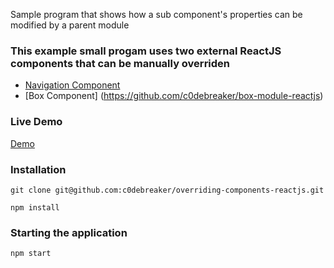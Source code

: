 Sample program that shows how a sub component's properties can be modified by a parent module

### This example small progam uses two external ReactJS components that can be manually overriden
- [Navigation Component](https://github.com/c0debreaker/left-navigation-reactjs)
- [Box Component] (https://github.com/c0debreaker/box-module-reactjs)

### Live Demo
[Demo](http://c0debreaker.github.io/override-modules-using-reactjs.html)

### Installation
```
git clone git@github.com:c0debreaker/overriding-components-reactjs.git
```

```
npm install
```

### Starting the application
```
npm start
```
